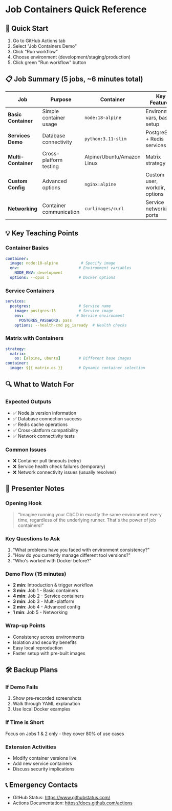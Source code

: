 # Job Containers Quick Reference

## 🚀 Quick Start
1. Go to GitHub Actions tab
2. Select "Job Containers Demo"  
3. Click "Run workflow"
4. Choose environment (development/staging/production)
5. Click green "Run workflow" button

## 📋 Job Summary (5 jobs, ~6 minutes total)

| Job | Purpose | Container | Key Features |
|-----|---------|-----------|--------------|
| **Basic Container** | Simple container usage | `node:18-alpine` | Environment vars, basic setup |
| **Services Demo** | Database connectivity | `python:3.11-slim` | PostgreSQL + Redis services |
| **Multi-Container** | Cross-platform testing | Alpine/Ubuntu/Amazon Linux | Matrix strategy |
| **Custom Config** | Advanced options | `nginx:alpine` | Custom user, workdir, options |
| **Networking** | Container communication | `curlimages/curl` | Service networking, ports |

## 💡 Key Teaching Points

### Container Basics
```yaml
container:
  image: node:18-alpine          # Specify image
  env:                          # Environment variables  
    NODE_ENV: development
  options: --cpus 1             # Docker options
```

### Service Containers
```yaml
services:
  postgres:                     # Service name
    image: postgres:15          # Service image
    env:                       # Service environment
      POSTGRES_PASSWORD: pass
    options: --health-cmd pg_isready  # Health checks
```

### Matrix with Containers
```yaml
strategy:
  matrix:
    os: [alpine, ubuntu]        # Different base images
container:
  image: ${{ matrix.os }}       # Dynamic container selection
```

## 🔍 What to Watch For

### Expected Outputs
- ✅ Node.js version information
- ✅ Database connection success
- ✅ Redis cache operations  
- ✅ Cross-platform compatibility
- ✅ Network connectivity tests

### Common Issues
- ❌ Container pull timeouts (retry)
- ❌ Service health check failures (temporary)
- ❌ Network connectivity issues (usually resolves)

## 🎤 Presenter Notes

### Opening Hook
> "Imagine running your CI/CD in exactly the same environment every time, regardless of the underlying runner. That's the power of job containers!"

### Key Questions to Ask
1. "What problems have you faced with environment consistency?"
2. "How do you currently manage different tool versions?"
3. "Who's worked with Docker before?"

### Demo Flow (15 minutes)
- **2 min**: Introduction & trigger workflow
- **3 min**: Job 1 - Basic containers
- **4 min**: Job 2 - Service containers  
- **3 min**: Job 3 - Multi-platform
- **2 min**: Job 4 - Advanced config
- **1 min**: Job 5 - Networking

### Wrap-up Points
- Consistency across environments
- Isolation and security benefits
- Easy local reproduction
- Faster setup with pre-built images

## 🛠️ Backup Plans

### If Demo Fails
1. Show pre-recorded screenshots
2. Walk through YAML explanation
3. Use local Docker examples

### If Time is Short
Focus on Jobs 1 & 2 only - they cover 80% of use cases

### Extension Activities
- Modify container versions live
- Add new service containers
- Discuss security implications

## 📞 Emergency Contacts
- GitHub Status: https://www.githubstatus.com/
- Actions Documentation: https://docs.github.com/actions